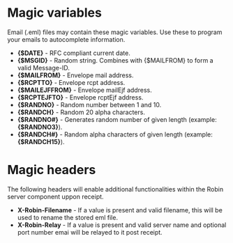 Magic variables
===============

Email (.eml) files may contain these magic variables.
Use these to program your emails to autocomplete information.

- **{$DATE}** - RFC compliant current date.
- **{$MSGID}** - Random string. Combines with {$MAILFROM} to form a valid Message-ID.
- **{$MAILFROM}** - Envelope mail address.
- **{$RCPTTO}** - Envelope rcpt address.
- **{$MAILEJFFROM}** - Envelope mailEjf address.
- **{$RCPTEJFTO}** - Envelope rcptEjf address.
- **{$RANDNO}** - Random number between 1 and 10.
- **{$RANDCH}** - Random 20 alpha characters.
- **{$RANDNO#}** - Generates random number of given length (example: **{$RANDNO3}**).
- **{$RANDCH#}** - Random alpha characters of given length (example: **{$RANDCH15}**).


Magic headers
=============

The following headers will enable additional functionalities within the Robin server component uppon receipt.

- **X-Robin-Filename** - If a value is present and valid filename, this will be used to rename the stored eml file. 
- **X-Robin-Relay** - If a value is present and valid server name and optional port number emai will be relayed to it post receipt.

